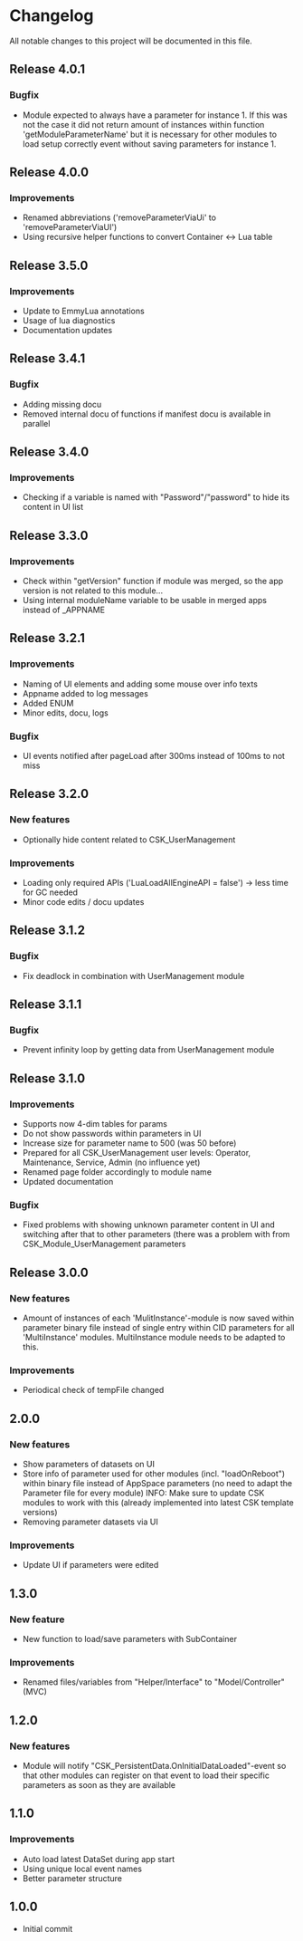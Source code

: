 # Changelog
All notable changes to this project will be documented in this file.

## Release 4.0.1

### Bugfix
- Module expected to always have a parameter for instance 1. If this was not the case it did not return amount of instances within function 'getModuleParameterName' but it is necessary for other modules to load setup correctly event without saving parameters for instance 1.

## Release 4.0.0

### Improvements
- Renamed abbreviations ('removeParameterViaUi' to 'removeParameterViaUI')
- Using recursive helper functions to convert Container <-> Lua table

## Release 3.5.0

### Improvements
- Update to EmmyLua annotations
- Usage of lua diagnostics
- Documentation updates

## Release 3.4.1

### Bugfix
- Adding missing docu
- Removed internal docu of functions if manifest docu is available in parallel

## Release 3.4.0

### Improvements
- Checking if a variable is named with "Password"/"password" to hide its content in UI list

## Release 3.3.0

### Improvements
- Check within "getVersion" function if module was merged, so the app version is not related to this module...
- Using internal moduleName variable to be usable in merged apps instead of _APPNAME

## Release 3.2.1

### Improvements
- Naming of UI elements and adding some mouse over info texts
- Appname added to log messages
- Added ENUM
- Minor edits, docu, logs

### Bugfix
- UI events notified after pageLoad after 300ms instead of 100ms to not miss

## Release 3.2.0

### New features
- Optionally hide content related to CSK_UserManagement

### Improvements
- Loading only required APIs ('LuaLoadAllEngineAPI = false') -> less time for GC needed
- Minor code edits / docu updates

## Release 3.1.2

### Bugfix
- Fix deadlock in combination with UserManagement module

## Release 3.1.1

### Bugfix
- Prevent infinity loop by getting data from UserManagement module

## Release 3.1.0

### Improvements
- Supports now 4-dim tables for params
- Do not show passwords within parameters in UI
- Increase size for parameter name to 500 (was 50 before)
- Prepared for all CSK_UserManagement user levels: Operator, Maintenance, Service, Admin (no influence yet)
- Renamed page folder accordingly to module name
- Updated documentation

### Bugfix
- Fixed problems with showing unknown parameter content in UI and switching after that to other parameters (there was a problem with from CSK_Module_UserManagement parameters

## Release 3.0.0

### New features
- Amount of instances of each 'MulitInstance'-module is now saved within parameter binary file instead of single entry within CID parameters for all 'MultiInstance' modules. MultiInstance module needs to be adapted to this.

### Improvements
- Periodical check of tempFile changed

## 2.0.0

### New features
- Show parameters of datasets on UI
- Store info of parameter used for other modules (incl. "loadOnReboot") within binary file instead of AppSpace parameters (no need to adapt the Parameter file for every module)
  INFO: Make sure to update CSK modules to work with this (already implemented into latest CSK template versions)
- Removing parameter datasets via UI

### Improvements
- Update UI if parameters were edited

## 1.3.0

### New feature
- New function to load/save parameters with SubContainer

### Improvements
- Renamed files/variables from "Helper/Interface" to "Model/Controller" (MVC)

## 1.2.0

### New features
- Module will notify "CSK_PersistentData.OnInitialDataLoaded"-event so that other modules can register on that event to load their specific parameters as soon as they are available

## 1.1.0

### Improvements
- Auto load latest DataSet during app start
- Using unique local event names
- Better parameter structure

## 1.0.0
- Initial commit